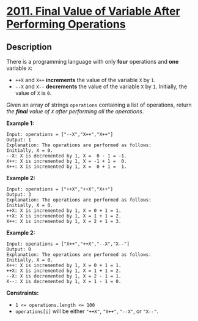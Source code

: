 # [2011. Final Value of Variable After Performing Operations](https://leetcode.com/problems/final-value-of-variable-after-performing-operations/)

## Description

There is a programming language with only **four** operations and **one** variable `X`:
* `++X` and `X++` **increments** the value of the variable `X` by `1`.
* `--X` and `X--` **decrements** the value of the variable `X` by `1`.
Initially, the value of `X` is `0`.

Given an array of strings `operations` containing a list of operations, return _the **final** value of `X` after performing all the operations_.

**Example 1:**
```
Input: operations = ["--X","X++","X++"]
Output: 1
Explanation: The operations are performed as follows:
Initially, X = 0.
--X: X is decremented by 1, X =  0 - 1 = -1.
X++: X is incremented by 1, X = -1 + 1 =  0.
X++: X is incremented by 1, X =  0 + 1 =  1.
```

**Example 2:**
```
Input: operations = ["++X","++X","X++"]
Output: 3
Explanation: The operations are performed as follows:
Initially, X = 0.
++X: X is incremented by 1, X = 0 + 1 = 1.
++X: X is incremented by 1, X = 1 + 1 = 2.
X++: X is incremented by 1, X = 2 + 1 = 3.
```

**Example 2:**
```
Input: operations = ["X++","++X","--X","X--"]
Output: 0
Explanation: The operations are performed as follows:
Initially, X = 0.
X++: X is incremented by 1, X = 0 + 1 = 1.
++X: X is incremented by 1, X = 1 + 1 = 2.
--X: X is decremented by 1, X = 2 - 1 = 1.
X--: X is decremented by 1, X = 1 - 1 = 0.
```

**Constraints:**
* `1 <= operations.length <= 100`
* `operations[i]` will be either `"++X"`, `"X++"`, `"--X"`, or `"X--"`.